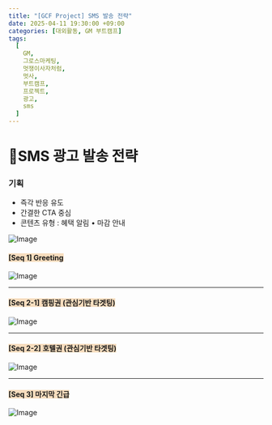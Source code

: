 ```yaml
---
title: "[GCF Project] SMS 발송 전략"
date: 2025-04-11 19:30:00 +09:00
categories: [대외활동, GM 부트캠프]
tags:
  [
    GM,
    그로스마케팅,
    멋쟁이사자처럼,
    멋사,
    부트캠프,
    프로젝트,
    광고,
    sms
  ]
---
```


# **📱SMS 광고 발송 전략**

### **기획**
- 즉각 반응 유도
- 간결한 CTA 중심
- 콘텐츠 유형 : 혜택 알림 • 마감 안내 

![Image](https://Zihyeoni.github.io/assets/img/project-SMS전략.png)

#### <span style="background-color: #F7DDBE;">**[Seq 1] Greeting**</span>  
![Image](https://Zihyeoni.github.io/assets/img/project-SMS1.jpg)

---

#### <span style="background-color: #F7DDBE;">**[Seq 2-1] 캠핑권 (관심기반 타겟팅)**</span>  
![Image](https://Zihyeoni.github.io/assets/img/project-SMS2(캠핑).jpg)

---

#### <span style="background-color: #F7DDBE;">**[Seq 2-2] 호텔권 (관심기반 타겟팅)**</span>  
![Image](https://Zihyeoni.github.io/assets/img/project-SMS2(호텔).jpg)

---

#### <span style="background-color: #F7DDBE;">**[Seq 3] 마지막 긴급**</span>  
![Image](https://Zihyeoni.github.io/assets/img/project-SMS3.jpg)
